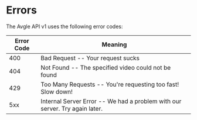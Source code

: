 # Errors

The Avgle API v1 uses the following error codes:

Error Code | Meaning
---------- | -------
400 | Bad Request -- Your request sucks
404 | Not Found -- The specified video could not be found
429 | Too Many Requests -- You're requesting too fast! Slow down!
5xx | Internal Server Error -- We had a problem with our server. Try again later.
